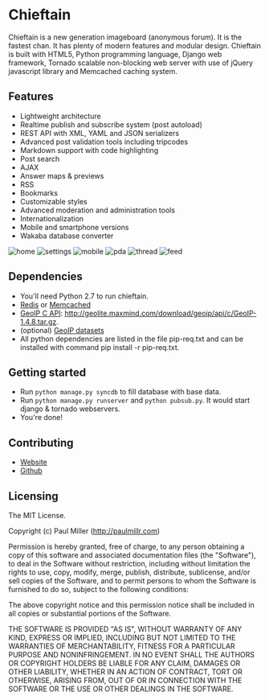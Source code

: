 # Chieftain
Chieftain is a new generation imageboard (anonymous forum). It is the fastest chan.
It has plenty of modern features and modular design.
Chieftain is built with HTML5, Python programming language, Django web framework,
Tornado scalable non-blocking web server with use of jQuery javascript library and
Memcached caching system.

## Features
* Lightweight architecture
* Realtime publish and subscribe system (post autoload)
* REST API with XML, YAML and JSON serializers
* Advanced post validation tools including tripcodes
* Markdown support with code highlighting
* Post search
* AJAX
* Answer maps & previews
* RSS
* Bookmarks
* Customizable styles
* Advanced moderation and administration tools
* Internationalization
* Mobile and smartphone versions
* Wakaba database converter

![home](https://f.cloud.github.com/assets/574696/1546776/b5170736-4d8c-11e3-9924-79f3014552eb.png)
![settings](https://f.cloud.github.com/assets/574696/1546777/b53ef2f0-4d8c-11e3-9e82-a21b5480fad2.png)
![mobile](https://f.cloud.github.com/assets/574696/1546778/b54101d0-4d8c-11e3-8d9a-775c57bc88fa.png)
![pda](https://f.cloud.github.com/assets/574696/1546779/b542ee00-4d8c-11e3-90d1-5a5f9a74c14f.png)
![thread](https://f.cloud.github.com/assets/574696/1546780/b5438d1a-4d8c-11e3-9b65-ea7d1ce684d9.png)
![feed](https://f.cloud.github.com/assets/574696/1546781/b543b88a-4d8c-11e3-91a4-22f1e7c7baa7.png)



## Dependencies
* You'll need Python 2.7 to run chieftain.
* [Redis](http://redis.io/) or [Memcached](http://memcached.org/)
* [GeoIP C API](http://www.maxmind.com/app/c): http://geolite.maxmind.com/download/geoip/api/c/GeoIP-1.4.8.tar.gz.
* (optional) [GeoIP datasets](http://geolite.maxmind.com/download/geoip/database/GeoLiteCountry/)
* All python dependencies are listed in the file pip-req.txt and can be
installed with command pip install -r pip-req.txt.

## Getting started
* Run `python manage.py syncdb` to fill database with base data.
* Run `python manage.py runserver` and `python pubsub.py`. It would start django & tornado webservers.
* You're done!

## Contributing
* [Website](http://paulmillr.com/chieftain/)
* [Github](https://github.com/paulmillr/chieftain)

## Licensing
The MIT License.

Copyright (c) Paul Miller (http://paulmillr.com)

Permission is hereby granted, free of charge, to any person obtaining a copy
of this software and associated documentation files (the "Software"), to deal
in the Software without restriction, including without limitation the rights
to use, copy, modify, merge, publish, distribute, sublicense, and/or sell
copies of the Software, and to permit persons to whom the Software is
furnished to do so, subject to the following conditions:

The above copyright notice and this permission notice shall be included in
all copies or substantial portions of the Software.

THE SOFTWARE IS PROVIDED "AS IS", WITHOUT WARRANTY OF ANY KIND, EXPRESS OR
IMPLIED, INCLUDING BUT NOT LIMITED TO THE WARRANTIES OF MERCHANTABILITY,
FITNESS FOR A PARTICULAR PURPOSE AND NONINFRINGEMENT. IN NO EVENT SHALL THE
AUTHORS OR COPYRIGHT HOLDERS BE LIABLE FOR ANY CLAIM, DAMAGES OR OTHER
LIABILITY, WHETHER IN AN ACTION OF CONTRACT, TORT OR OTHERWISE, ARISING FROM,
OUT OF OR IN CONNECTION WITH THE SOFTWARE OR THE USE OR OTHER DEALINGS IN
THE SOFTWARE.
